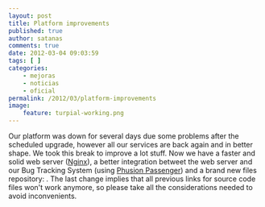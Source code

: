 ```yaml
---
layout: post
title: Platform improvements
published: true
author: satanas
comments: true
date: 2012-03-04 09:03:59
tags: [ ]
categories:
    - mejoras
    - noticias
    - oficial
permalink: /2012/03/platform-improvements
image:
    feature: turpial-working.png
---
```

[][1] Our platform was down for several days due some problems after the scheduled upgrade, however all our services are back again and in better shape. We took this break to improve a lot stuff. Now we have a faster and solid web server ([Nginx][2]), a better integration betweet the web server and our Bug Tracking System (using [Phusion Passenger][3]) and a brand new files repository: . The last change implies that all previous links for source code files won't work anymore, so please take all the considerations needed to avoid inconvenients.

 [1]: http://turpial.org.ve/wp-content/uploads/2012/03/turpial-working.png
 [2]: http://en.wikipedia.org/wiki/Nginx
 [3]: http://en.wikipedia.org/wiki/Phusion_Passenger